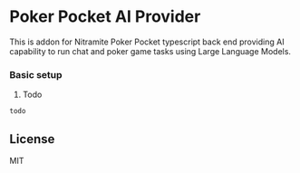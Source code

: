 # Poker Pocket AI Provider

This is addon for Nitramite Poker Pocket typescript back end providing AI capability to run chat and poker game
tasks using Large Language Models.

### Basic setup

1. Todo

```
todo
```

## License

MIT
